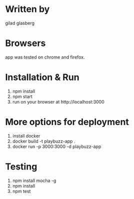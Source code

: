 # Written by

gilad glasberg

# Browsers
app was tested on chrome and firefox. 

# Installation & Run

1. npm install
2. npm start
3. run on your browser at http://localhost:3000

# More options for deployment

1. install docker
2. docker build -t playbuzz-app .
3. docker run -p 3000:3000 -d playbuzz-app

# Testing 

1. npm install mocha -g
2. npm install
3. npm test
